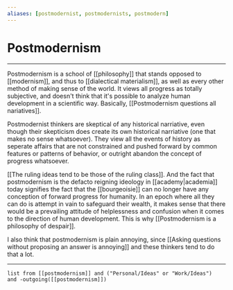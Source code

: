 ```yaml
---
aliases: [postmodernist, postmodernists, postmodern]
---
```

# Postmodernism
---
Postmodernism is a school of [[philosophy]] that stands opposed to [[modernism]], and thus to [[dialectical materialism]], as well as every other method of making sense of the world. It views all progress as totally subjective, and doesn't think that it's possible to analyze human development in a scientific way. Basically, [[Postmodernism questions all nariatives]]. 

Postmodernist thinkers are skeptical of any historical narriative, even though their skepticism does create its own historical narriative (one that makes no sense whatsoever). They view all the events of history as seperate affairs that are not constrained and pushed forward by common features or patterns of behavior, or outright abandon the concept of progress whatsoever.

[[The ruling ideas tend to be those of the ruling class]]. And the fact that postmodernism is the defacto reigning ideology in [[academy|academia]] today signifies the fact that the [[bourgeoisie]] can no longer have any conception of forward progress for humanity. In an epoch where all they can do is attempt in vain to safeguard their wealth, it makes sense that there would be a prevailing attitude of helplessness and confusion when it comes to the direction of human development. This is why [[Postmodernism is a philosophy of despair]]. 

I also think that postmodernism is plain annoying, since [[Asking questions without proposing an answer is annoying]] and these thinkers tend to do that a lot. 

---
```dataview
list from [[postmodernism]] and ("Personal/Ideas" or "Work/Ideas")
and -outgoing([[postmodernism]])
```